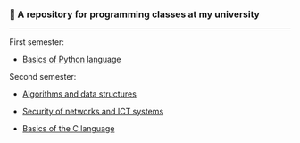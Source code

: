 ﻿### 🏨 A repository for programming classes at my university

---

First semester:

- [Basics of Python language](https://github.com/DevKica/wdi/tree/main/python)

Second semester:

- [Algorithms and data structures](https://github.com/DevKica/wdi/tree/main/ads)

- [Security of networks and ICT systems](https://github.com/DevKica/wdi/tree/main/snis)

- [Basics of the C language](https://github.com/DevKica/wdi/tree/main/c)
